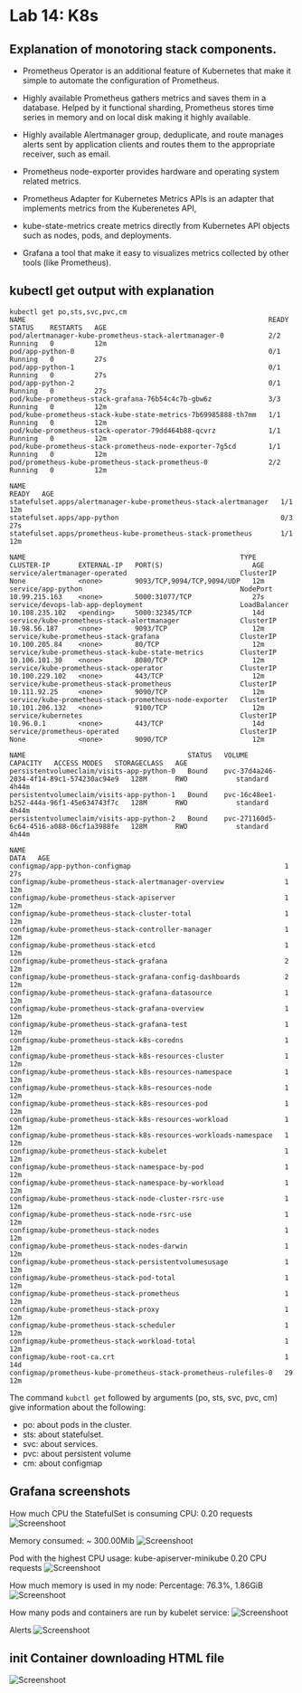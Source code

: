 # Lab 14: K8s


## Explanation of monotoring stack components.

- Prometheus Operator is an additional feature of Kubernetes that make it simple to automate the configuration of Prometheus. 

- Highly available Prometheus gathers metrics and saves them in a database. Helped by it functional sharding, Prometheus stores time series in memory and on local disk making it highly available.

- Highly available Alertmanager group, deduplicate, and route manages alerts sent by application clients and routes them to the appropriate receiver, such as email.

- Prometheus node-exporter provides hardware and operating system related metrics.

- Prometheus Adapter for Kubernetes Metrics APIs is an adapter that implements metrics from the Kuberenetes API,

- kube-state-metrics create metrics directly from Kubernetes API objects such as nodes, pods, and deployments.

- Grafana a tool that make it easy to visualizes metrics collected by other tools (like Prometheus).

## kubectl get output with explanation

```shell
kubectl get po,sts,svc,pvc,cm 
NAME                                                            READY   STATUS    RESTARTS   AGE
pod/alertmanager-kube-prometheus-stack-alertmanager-0           2/2     Running   0          12m
pod/app-python-0                                                0/1     Running   0          27s
pod/app-python-1                                                0/1     Running   0          27s
pod/app-python-2                                                0/1     Running   0          27s
pod/kube-prometheus-stack-grafana-76b54c4c7b-gbw6z              3/3     Running   0          12m
pod/kube-prometheus-stack-kube-state-metrics-7b69985888-th7mm   1/1     Running   0          12m
pod/kube-prometheus-stack-operator-79dd464b88-qcvrz             1/1     Running   0          12m
pod/kube-prometheus-stack-prometheus-node-exporter-7g5cd        1/1     Running   0          12m
pod/prometheus-kube-prometheus-stack-prometheus-0               2/2     Running   0          12m

NAME                                                               READY   AGE
statefulset.apps/alertmanager-kube-prometheus-stack-alertmanager   1/1     12m
statefulset.apps/app-python                                        0/3     27s
statefulset.apps/prometheus-kube-prometheus-stack-prometheus       1/1     12m

NAME                                                     TYPE           CLUSTER-IP       EXTERNAL-IP   PORT(S)                      AGE
service/alertmanager-operated                            ClusterIP      None             <none>        9093/TCP,9094/TCP,9094/UDP   12m
service/app-python                                       NodePort       10.99.215.163    <none>        5000:31077/TCP               27s
service/devops-lab-app-deployment                        LoadBalancer   10.108.235.102   <pending>     5000:32345/TCP               14d
service/kube-prometheus-stack-alertmanager               ClusterIP      10.98.56.187     <none>        9093/TCP                     12m
service/kube-prometheus-stack-grafana                    ClusterIP      10.100.205.84    <none>        80/TCP                       12m
service/kube-prometheus-stack-kube-state-metrics         ClusterIP      10.106.101.30    <none>        8080/TCP                     12m
service/kube-prometheus-stack-operator                   ClusterIP      10.100.229.102   <none>        443/TCP                      12m
service/kube-prometheus-stack-prometheus                 ClusterIP      10.111.92.25     <none>        9090/TCP                     12m
service/kube-prometheus-stack-prometheus-node-exporter   ClusterIP      10.101.206.132   <none>        9100/TCP                     12m
service/kubernetes                                       ClusterIP      10.96.0.1        <none>        443/TCP                      14d
service/prometheus-operated                              ClusterIP      None             <none>        9090/TCP                     12m

NAME                                        STATUS   VOLUME                                     CAPACITY   ACCESS MODES   STORAGECLASS   AGE
persistentvolumeclaim/visits-app-python-0   Bound    pvc-37d4a246-2034-4f14-89c1-574230ac94e9   128M       RWO            standard       4h44m
persistentvolumeclaim/visits-app-python-1   Bound    pvc-16c48ee1-b252-444a-96f1-45e634743f7c   128M       RWO            standard       4h44m
persistentvolumeclaim/visits-app-python-2   Bound    pvc-271160d5-6c64-4516-a088-06cf1a3988fe   128M       RWO            standard       4h44m

NAME                                                                DATA   AGE
configmap/app-python-configmap                                      1      27s
configmap/kube-prometheus-stack-alertmanager-overview               1      12m
configmap/kube-prometheus-stack-apiserver                           1      12m
configmap/kube-prometheus-stack-cluster-total                       1      12m
configmap/kube-prometheus-stack-controller-manager                  1      12m
configmap/kube-prometheus-stack-etcd                                1      12m
configmap/kube-prometheus-stack-grafana                             2      12m
configmap/kube-prometheus-stack-grafana-config-dashboards           2      12m
configmap/kube-prometheus-stack-grafana-datasource                  1      12m
configmap/kube-prometheus-stack-grafana-overview                    1      12m
configmap/kube-prometheus-stack-grafana-test                        1      12m
configmap/kube-prometheus-stack-k8s-coredns                         1      12m
configmap/kube-prometheus-stack-k8s-resources-cluster               1      12m
configmap/kube-prometheus-stack-k8s-resources-namespace             1      12m
configmap/kube-prometheus-stack-k8s-resources-node                  1      12m
configmap/kube-prometheus-stack-k8s-resources-pod                   1      12m
configmap/kube-prometheus-stack-k8s-resources-workload              1      12m
configmap/kube-prometheus-stack-k8s-resources-workloads-namespace   1      12m
configmap/kube-prometheus-stack-kubelet                             1      12m
configmap/kube-prometheus-stack-namespace-by-pod                    1      12m
configmap/kube-prometheus-stack-namespace-by-workload               1      12m
configmap/kube-prometheus-stack-node-cluster-rsrc-use               1      12m
configmap/kube-prometheus-stack-node-rsrc-use                       1      12m
configmap/kube-prometheus-stack-nodes                               1      12m
configmap/kube-prometheus-stack-nodes-darwin                        1      12m
configmap/kube-prometheus-stack-persistentvolumesusage              1      12m
configmap/kube-prometheus-stack-pod-total                           1      12m
configmap/kube-prometheus-stack-prometheus                          1      12m
configmap/kube-prometheus-stack-proxy                               1      12m
configmap/kube-prometheus-stack-scheduler                           1      12m
configmap/kube-prometheus-stack-workload-total                      1      12m
configmap/kube-root-ca.crt                                          1      14d
configmap/prometheus-kube-prometheus-stack-prometheus-rulefiles-0   29     12m
```

The command `kubctl get` followed by arguments (po, sts, svc, pvc, cm) give information about the following:
- po: about pods in the cluster.
- sts: about statefulset.
- svc: about services.
- pvc: about persistent volume
- cm: about configmap


## Grafana screenshots

How much CPU the StatefulSet is consuming CPU: 0.20 requests
![Screenshoot](https://raw.githubusercontent.com/behouba/devOpsLab/lab14_submission/k8s/images/lab14.1.png)


 Memory consumed: ~ 300.00Mib
![Screenshoot](https://raw.githubusercontent.com/behouba/devOpsLab/lab14_submission/k8s/images/lab14.2.png)


Pod with the highest CPU usage: kube-apiserver-minikube 0.20 CPU requests
![Screenshoot](https://raw.githubusercontent.com/behouba/devOpsLab/lab14_submission/k8s/images/lab14.3.png)


How much memory is used in my node: Percentage: 76.3%, 1.86GiB
![Screenshoot](https://raw.githubusercontent.com/behouba/devOpsLab/lab14_submission/k8s/images/lab14.4.png)


How many pods and containers are run by kubelet service:
![Screenshoot](https://raw.githubusercontent.com/behouba/devOpsLab/lab14_submission/k8s/images/lab14.5.png)

Alerts
![Screenshoot](https://raw.githubusercontent.com/behouba/devOpsLab/lab14_submission/k8s/images/lab14.6.png)


## init Container downloading HTML file
![Screenshoot](https://raw.githubusercontent.com/behouba/devOpsLab/lab14_submission/k8s/images/lab14.7.png)